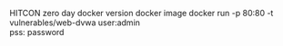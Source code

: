 HITCON zero day
docker version
docker image
docker run -p 80:80 -t vulnerables/web-dvwa
user:admin  
pss: password
